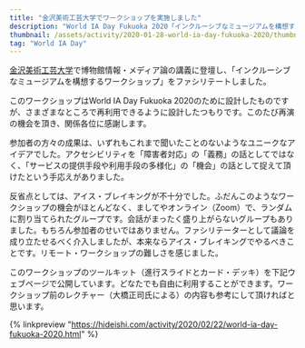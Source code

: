 ```yaml
---
title: "金沢美術工芸大学でワークショップを実施しました"
description: "World IA Day Fukuoka 2020「インクルーシブなミュージアムを構想するワークショップ」再演"
thumbnail: /assets/activity/2020-01-28-world-ia-day-fukuoka-2020/thumbnail.png
tag: "World IA Day"
---
```


[金沢美術工芸大学](https://www.kanazawa-bidai.ac.jp/)で博物館情報・メディア論の講義に登壇し、「インクルーシブなミュージアムを構想するワークショップ」をファシリテートしました。

このワークショップはWorld IA Day Fukuoka 2020のために設計したものですが、さまざまなところで再利用できるように設計したつもりです。このたび再演の機会を頂き、関係各位に感謝します。

参加者の方々の成果は、いずれもこれまで聞いたことのないようなユニークなアイデアでした。アクセシビリティを「障害者対応」の「義務」の話としてではなく、「サービスの提供手段や利用手段の多様化」の「機会」の話として捉えて頂けたという手応えがありました。

反省点としては、アイス・ブレイキングが不十分でした。ふだんこのようなワークショップの機会がほとんどなく、ましてやオンライン（Zoom）で、ランダムに割り当てられたグループです。会話がまったく盛り上がらないグループもありました。もちろん参加者のせいではありません。ファシリテーターとして議論を成り立たせるべく介入しましたが、本来ならアイス・ブレイキングでやるべきことです。リモート・ワークショップの難しさを感じました。

このワークショップのツールキット（進行スライドとカード・デッキ）を下記ウェブページで公開しています。どなたでも自由に利用することができます。ワークショップ前のレクチャー（大橋正司氏による）の内容も参考にして頂ければと思います。

{% linkpreview "https://hideishi.com/activity/2020/02/22/world-ia-day-fukuoka-2020.html" %}
